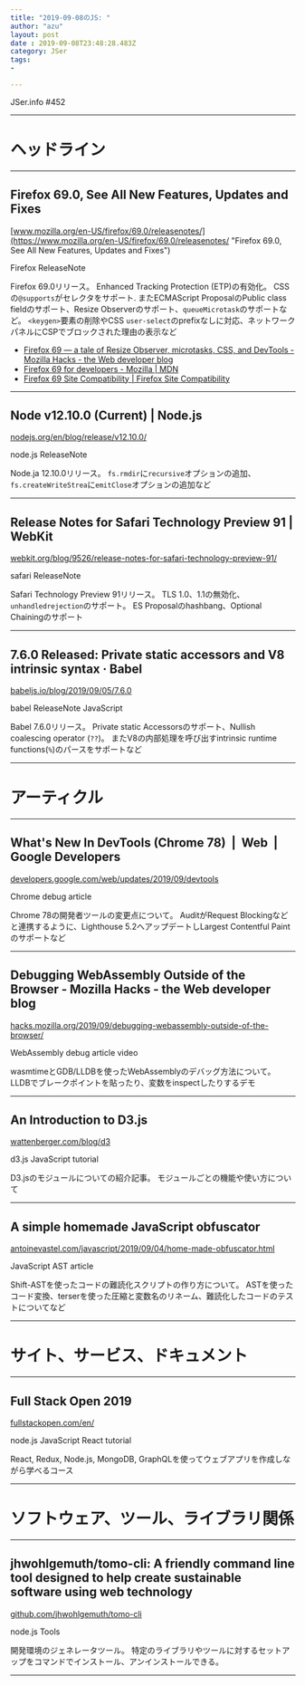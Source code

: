 ```yaml
---
title: "2019-09-08のJS: "
author: "azu"
layout: post
date : 2019-09-08T23:48:28.483Z
category: JSer
tags:
-

---
```


JSer.info #452

----

<h1 class="site-genre">ヘッドライン</h1>

----

## Firefox 69.0, See All New Features, Updates and Fixes
[www.mozilla.org/en-US/firefox/69.0/releasenotes/](https://www.mozilla.org/en-US/firefox/69.0/releasenotes/ "Firefox 69.0, See All New Features, Updates and Fixes")
<p class="jser-tags jser-tag-icon"><span class="jser-tag">Firefox</span> <span class="jser-tag">ReleaseNote</span></p>

Firefox 69.0リリース。
Enhanced Tracking Protection (ETP)の有効化。
CSSの`@supports`がセレクタをサポート.
またECMAScript ProposalのPublic class fieldのサポート、Resize Observerのサポート、`queueMicrotask`のサポートなど。
`<keygen>`要素の削除やCSS `user-select`のprefixなしに対応、ネットワークパネルにCSPでブロックされた理由の表示など

- [Firefox 69 — a tale of Resize Observer, microtasks, CSS, and DevTools - Mozilla Hacks - the Web developer blog](https://hacks.mozilla.org/2019/09/firefox-69-a-tale-of-resize-observer-microtasks-css-and-devtools/ "Firefox 69 — a tale of Resize Observer, microtasks, CSS, and DevTools - Mozilla Hacks - the Web developer blog")
- [Firefox 69 for developers - Mozilla | MDN](https://developer.mozilla.org/en-US/docs/Mozilla/Firefox/Releases/69 "Firefox 69 for developers - Mozilla | MDN")
- [Firefox 69 Site Compatibility | Firefox Site Compatibility](https://www.fxsitecompat.dev/versions/69/ "Firefox 69 Site Compatibility | Firefox Site Compatibility")

----

## Node v12.10.0 (Current) | Node.js
[nodejs.org/en/blog/release/v12.10.0/](https://nodejs.org/en/blog/release/v12.10.0/ "Node v12.10.0 (Current) | Node.js")
<p class="jser-tags jser-tag-icon"><span class="jser-tag">node.js</span> <span class="jser-tag">ReleaseNote</span></p>

Node.ja 12.10.0リリース。
`fs.rmdir`に`recursive`オプションの追加、`fs.createWriteStrea`に`emitClose`オプションの追加など


----

## Release Notes for Safari Technology Preview 91 | WebKit
[webkit.org/blog/9526/release-notes-for-safari-technology-preview-91/](https://webkit.org/blog/9526/release-notes-for-safari-technology-preview-91/ "Release Notes for Safari Technology Preview 91 | WebKit")
<p class="jser-tags jser-tag-icon"><span class="jser-tag">safari</span> <span class="jser-tag">ReleaseNote</span></p>

Safari Technology Preview 91リリース。
TLS 1.0、1.1の無効化、`unhandledrejection`のサポート。
ES Proposalのhashbang、Optional Chainingのサポート


----

## 7.6.0 Released: Private static accessors and V8 intrinsic syntax · Babel
[babeljs.io/blog/2019/09/05/7.6.0](https://babeljs.io/blog/2019/09/05/7.6.0 "7.6.0 Released: Private static accessors and V8 intrinsic syntax · Babel")
<p class="jser-tags jser-tag-icon"><span class="jser-tag">babel</span> <span class="jser-tag">ReleaseNote</span> <span class="jser-tag">JavaScript</span></p>

Babel 7.6.0リリース。
Private static Accessorsのサポート、Nullish coalescing operator (`??`)。
またV8の内部処理を呼び出すintrinsic runtime functions(`%`)のパースをサポートなど


----
<h1 class="site-genre">アーティクル</h1>

----

## What's New In DevTools (Chrome 78)  |  Web  |  Google Developers
[developers.google.com/web/updates/2019/09/devtools](https://developers.google.com/web/updates/2019/09/devtools "What's New In DevTools (Chrome 78)  |  Web  |  Google Developers")
<p class="jser-tags jser-tag-icon"><span class="jser-tag">Chrome</span> <span class="jser-tag">debug</span> <span class="jser-tag">article</span></p>

Chrome 78の開発者ツールの変更点について。
AuditがRequest Blockingなどと連携するように、Lighthouse 5.2へアップデートしLargest Contentful Paintのサポートなど


----

## Debugging WebAssembly Outside of the Browser - Mozilla Hacks - the Web developer blog
[hacks.mozilla.org/2019/09/debugging-webassembly-outside-of-the-browser/](https://hacks.mozilla.org/2019/09/debugging-webassembly-outside-of-the-browser/ "Debugging WebAssembly Outside of the Browser - Mozilla Hacks - the Web developer blog")
<p class="jser-tags jser-tag-icon"><span class="jser-tag">WebAssembly</span> <span class="jser-tag">debug</span> <span class="jser-tag">article</span> <span class="jser-tag">video</span></p>

wasmtimeとGDB/LLDBを使ったWebAssemblyのデバッグ方法について。
LLDBでブレークポイントを貼ったり、変数をinspectしたりするデモ


----

## An Introduction to D3.js
[wattenberger.com/blog/d3](https://wattenberger.com/blog/d3 "An Introduction to D3.js")
<p class="jser-tags jser-tag-icon"><span class="jser-tag">d3.js</span> <span class="jser-tag">JavaScript</span> <span class="jser-tag">tutorial</span></p>

D3.jsのモジュールについての紹介記事。
モジュールごとの機能や使い方について


----

## A simple homemade JavaScript obfuscator
[antoinevastel.com/javascript/2019/09/04/home-made-obfuscator.html](https://antoinevastel.com/javascript/2019/09/04/home-made-obfuscator.html "A simple homemade JavaScript obfuscator")
<p class="jser-tags jser-tag-icon"><span class="jser-tag">JavaScript</span> <span class="jser-tag">AST</span> <span class="jser-tag">article</span></p>

Shift-ASTを使ったコードの難読化スクリプトの作り方について。
ASTを使ったコード変換、terserを使った圧縮と変数名のリネーム、難読化したコードのテストについてなど


----
<h1 class="site-genre">サイト、サービス、ドキュメント</h1>

----

## Full Stack Open 2019
[fullstackopen.com/en/](https://fullstackopen.com/en/ "Full Stack Open 2019")
<p class="jser-tags jser-tag-icon"><span class="jser-tag">node.js</span> <span class="jser-tag">JavaScript</span> <span class="jser-tag">React</span> <span class="jser-tag">tutorial</span></p>

React, Redux, Node.js, MongoDB, GraphQLを使ってウェブアプリを作成しながら学べるコース


----
<h1 class="site-genre">ソフトウェア、ツール、ライブラリ関係</h1>

----

## jhwohlgemuth/tomo-cli: A friendly command line tool designed to help create sustainable software using web technology
[github.com/jhwohlgemuth/tomo-cli](https://github.com/jhwohlgemuth/tomo-cli "jhwohlgemuth/tomo-cli: A friendly command line tool designed to help create sustainable software using web technology")
<p class="jser-tags jser-tag-icon"><span class="jser-tag">node.js</span> <span class="jser-tag">Tools</span></p>

開発環境のジェネレータツール。
特定のライブラリやツールに対するセットアップをコマンドでインストール、アンインストールできる。


----
